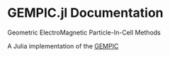 # GEMPIC.jl Documentation

Geometric ElectroMagnetic Particle-In-Cell Methods

A Julia implementation of the [GEMPIC](https://arxiv.org/abs/1609.03053)
